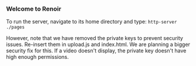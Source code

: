 ### Welcome to Renoir

To run the server, navigate to its home directory and type:
```http-server ./pages```

However, note that we have removed the private keys to prevent security issues. Re-insert them in upload.js and index.html. We are planning a bigger security fix for this. If a video doesn't display, the private key doesn't have high enough permissions.